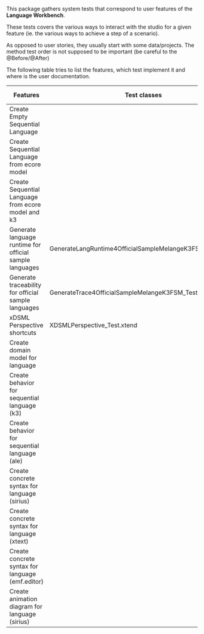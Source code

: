 This package gathers system tests that correspond to user features of the **Language Workbench**.

These tests covers the various ways to interact with the studio for a given 
feature (ie. the various ways to achieve a step of a scenario).


As opposed to user stories, they usually start with some data/projects. 
The method test order is not supposed to be important (be careful to the @Before/@After)


The following table tries to list the features, which test implement it and where is the user documentation.

| Features  												| Test classes  	| User documentation 	|
|---														|---				|--- 					|
| Create Empty Sequential Language  						|   				| 	 					|
| Create Sequential Language from ecore model				|   				| 	 					|
| Create Sequential Language from ecore model and k3		|   				| 	 					|
| Generate language runtime for official sample languages	|  GenerateLangRuntime4OfficialSampleMelangeK3FSM_Test.xtend 				| 	 					|
| Generate traceability for official sample languages		|  GenerateTrace4OfficialSampleMelangeK3FSM_Test.xtend  				| 	 					|
| xDSML Perspective shortcuts  								|  XDSMLPerspective_Test.xtend 				| 	 					|
| Create domain model for language 							|   				| 	 					|
| Create behavior for sequential language (k3)				|   				| 	 					|
| Create behavior for sequential language (ale)				|   				| 	 					|
| Create concrete syntax for language (sirius)				|   				| 	 					|
| Create concrete syntax for language (xtext)				|   				| 	 					|
| Create concrete syntax for language (emf.editor)			|   				| 	 					|
| Create animation diagram for language (sirius)			|   				| 	 					|